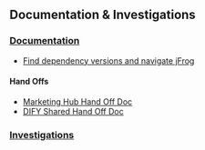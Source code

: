 ## Documentation & Investigations

### <ins>Documentation</ins>
- [Find dependency versions and navigate jFrog](https://www.loom.com/share/afd715a15f964f6d8b262f0d20a8a247?sid=e37da545-dc71-4f3f-a6ee-28fe19b27a4d)

#### Hand Offs
- [Marketing Hub Hand Off Doc](https://godaddy-corp.atlassian.net/wiki/spaces/MKTG/pages/3700588992/Marketing+Hub+App+Hand-Off+Jan+2025)
- [DIFY Shared Hand Off Doc](https://godaddy-corp.atlassian.net/wiki/spaces/MKTG/pages/3703835412/DIFY+Approvals+dify-shared+App+Hand-Off+2025)

### <ins>Investigations</ins>
